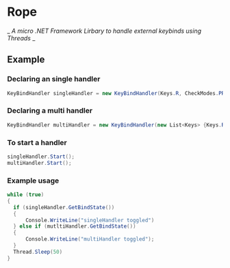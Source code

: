 # Rope
_ _A micro .NET Framework Lirbary to handle external keybinds using Threads_ _

## Example
### Declaring an single handler
```cs
KeyBindHandler singleHandler = new KeyBindHandler(Keys.R, CheckModes.PRESSED, isBackground: true, delay: 50);
```
### Declaring a multi handler
```cs
KeyBindHandler multiHandler = new KeyBindHandler(new List<Keys> {Keys.R, Keys.O, Keys.P, Keys.E }, CheckModes.PRESSED, isBackground: true, delay: 50);
```
### To start a handler
```cs
singleHandler.Start();
multiHandler.Start();
```

### Example usage
```cs
while (true)
{
  if (singleHandler.GetBindState())
  {
      Console.WriteLine("singleHandler toggled")
  } else if (mutltiHandler.GetBindState())
  {
      Console.WriteLine("multiHandler toggled");
  }
  Thread.Sleep(50)
}
```


